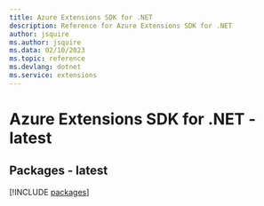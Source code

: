 ```yaml
---
title: Azure Extensions SDK for .NET
description: Reference for Azure Extensions SDK for .NET
author: jsquire
ms.author: jsquire
ms.data: 02/10/2023
ms.topic: reference
ms.devlang: dotnet
ms.service: extensions
---
```

# Azure Extensions SDK for .NET - latest
## Packages - latest
[!INCLUDE [packages](extensions-index.md)]